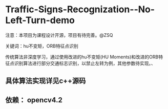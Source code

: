 # Traffic-Signs-Recognization--No-Left-Turn-demo
注意：本项目为课程设计开源，项目有待完善。@ZSQ

关键词：hu不变矩，ORB特征点识别

传统算法非深度学习，通过使用改进的hu不变矩(HU Moments)和改进的ORB特征点识别算法进行部分交通标志识别，以禁止左转为例，其他参数待实现。、


## 具体算法实现详见c++源码

## 依赖： opencv4.2
